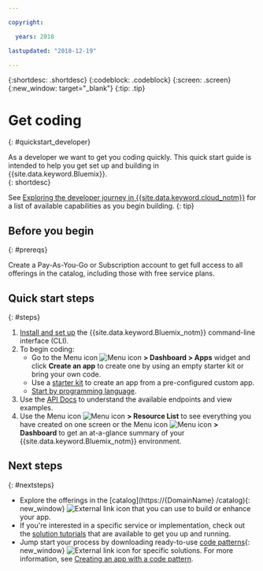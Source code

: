 ```yaml
---

copyright:

  years: 2018

lastupdated: "2018-12-19"

---
```


{:shortdesc: .shortdesc}
{:codeblock: .codeblock}
{:screen: .screen}
{:new_window: target="_blank"}
{:tip: .tip}

# Get coding 
{: #quickstart_developer}

As a developer we want to get you coding quickly. This quick start guide is intended to help you get set up and building in {{site.data.keyword.Bluemix}}.  
{: shortdesc}

See [Exploring the developer journey in {{site.data.keyword.cloud_notm}}](/docs/overview/dev-journey.html#dev-journey) for a list of available capabilities as you begin building.
{: tip}

## Before you begin
{: #prereqs}

Create a Pay-As-You-Go or Subscription account to get full access to all offerings in the catalog, including those with free service plans. 

## Quick start steps
{: #steps}
 
1. [Install and set up](/docs/home/tools) the {{site.data.keyword.Bluemix_notm}} command-line interface (CLI). 
2. To begin coding:
    * Go to the Menu icon ![Menu icon](../icons/icon_hamburger.svg) **> Dashboard > Apps** widget and click **Create an app** to create one by using an empty starter kit or bring your own code.
    * Use a [starter kit](/docs/apps/tutorials/tutorial_starter-kit.html) to create an app from a pre-configured custom app. 
    * [Start by programming language](/docs/home/build). 
3. Use the [API Docs](https://{DomainName}/apidocs) to understand the available endpoints and view examples.
4. Use the Menu icon ![Menu icon](../icons/icon_hamburger.svg) **> Resource List** to see everything you have created on one screen or the Menu icon ![Menu icon](../icons/icon_hamburger.svg) **> Dashboard** to get an at-a-glance summary of your {{site.data.keyword.Bluemix_notm}} environment.

## Next steps
{: #nextsteps}

* Explore the offerings in the [catalog](https://{DomainName} /catalog){: new_window} ![External link icon](../icons/launch-glyph.svg) that you can use to build or enhance your app.
* If you're interested in a specific service or implementation, check out the [solution tutorials](/docs/tutorials/index.html#tutorials) that are available to get you up and running.
* Jump start your process by downloading ready-to-use [code patterns](https://developer.ibm.com/patterns/){: new_window} ![External link icon](../icons/launch-glyph.svg "External link icon") for specific solutions. For more information, see [Creating an app with a code pattern](/docs/apps/tutorials/tutorial_code-pattern.html).




